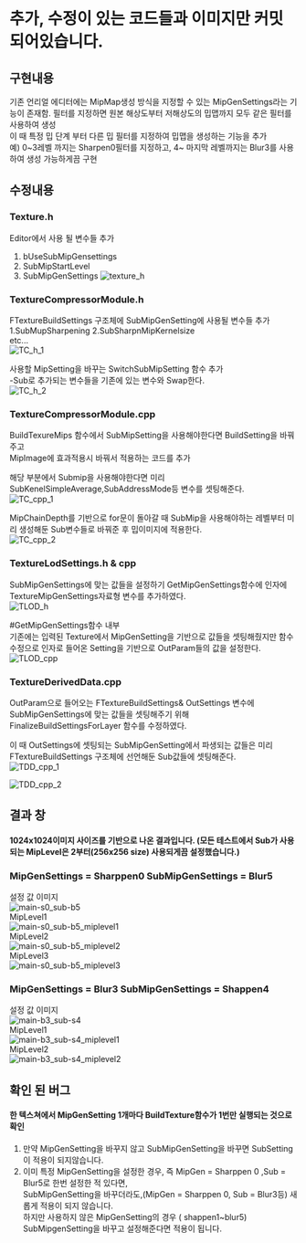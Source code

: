 
# 추가, 수정이 있는 코드들과 이미지만 커밋되어있습니다.   
## 구현내용   
기존 언리얼 에디터에는 MipMap생성 방식을 지정할 수 있는 MipGenSettings라는 기능이 존재함.
필터를 지정하면 원본 해상도부터 저해상도의 밉맵까지 모두 같은 필터를 사용하여 생성   
이 때 특정 밉 단계 부터 다른 밉 필터를 지정하여 밉맵을 생성하는 기능을 추가   
예) 0~3레벨 까지는 Sharpen0필터를 지정하고, 4~ 마지막 레벨까지는 Blur3를 사용하여 생성 가능하게끔 구현   
## 수정내용   
### Texture.h   

Editor에서 사용 될 변수들 추가   
1. bUseSubMipGensettings
2. SubMipStartLevel
3. SubMipGenSettings
![texture_h](https://user-images.githubusercontent.com/49854426/142062445-a5b83cc2-0c81-4309-bc3a-d6d77f942084.png)   

### TextureCompressorModule.h   

FTextureBuildSettings 구조체에 SubMipGenSetting에 사용될 변수들 추가   
1.SubMupSharpening
2.SubSharpnMipKernelsize   
etc...   
![TC_h_1](https://user-images.githubusercontent.com/49854426/142063265-5cec20f1-9031-4914-af80-75e4ee772876.png)

사용할 MipSetting을 바꾸는 SwitchSubMipSetting 함수 추가   
-Sub로 추가되는 변수들을 기존에 있는 변수와 Swap한다.   
![TC_h_2](https://user-images.githubusercontent.com/49854426/142063291-c8670a16-ec19-479b-b690-0744c7911b6e.png)

### TextureCompressorModule.cpp   

BuildTexureMips 함수에서 SubMipSetting을 사용해야한다면 BuildSetting을 바꿔주고   
MipImage에 효과적용시 바꿔서 적용하는 코드를 추가   
   
해당 부분에서 Submip을 사용해야한다면 미리 SubKenelSimpleAverage,SubAddressMode등 변수를 셋팅해준다.   
![TC_cpp_1](https://user-images.githubusercontent.com/49854426/142064006-c57df9d1-87c7-4330-9b6a-da3897519cc6.png)

MipChainDepth를 기반으로 for문이 돌아갈 때 SubMip을 사용해야하는 레벨부터 미리 생성해둔 Sub변수들로 바꿔준 후 밉이미지에 적용한다.   
![TC_cpp_2](https://user-images.githubusercontent.com/49854426/142064146-4f6646db-15ff-41ed-8820-3323baadef26.png)   

### TextureLodSettings.h & cpp

SubMipGenSettings에 맞는 값들을 설정하기 GetMipGenSettings함수에 인자에 TextureMipGenSettings자료형 변수를 추가하였다.   
![TLOD_h](https://user-images.githubusercontent.com/49854426/142064882-446037ce-0e58-4825-9c42-6f7395c90317.png)   

#GetMipGenSettings함수 내부   
기존에는 입력된 Texture에서 MipGenSetting을 기반으로 값들을 셋팅해줬지만 함수 수정으로 인자로 들어온 Setting을 기반으로 OutParam들의 값을 설정한다.   
![TLOD_cpp](https://user-images.githubusercontent.com/49854426/142064895-4e910552-2ab5-4526-8825-979b625dbda4.png)

### TextureDerivedData.cpp

OutParam으로 들어오는 FTextureBuildSettings& OutSettings 변수에 SubMipGenSettings에 맞는 값들을 셋팅해주기 위해 FinalizeBuildSettingsForLayer 함수를 수정하였다.   

이 때 OutSettings에 셋팅되는 SubMipGenSetting에서 파생되는 값들은 미리 FTextureBuildSettings 구조체에 선언해둔 Sub값들에 셋팅해준다.   
![TDD_cpp_1](https://user-images.githubusercontent.com/49854426/142065500-122fa702-2276-4b25-be21-4e385dbc9092.png)   
   
![TDD_cpp_2](https://user-images.githubusercontent.com/49854426/142065504-7d57b6fa-8165-4806-a48e-219393dca3f0.png)   
   
## 결과 창
#### 1024x1024이미지 사이즈를 기반으로 나온 결과입니다. (모든 테스트에서 Sub가 사용되는 MipLevel은 2부터(256x256 size) 사용되게끔 설정했습니다.)
### MipGenSettings = Sharppen0 SubMipGenSettings = Blur5 
설정 값 이미지   
![main-s0_sub-b5](https://user-images.githubusercontent.com/49854426/142066138-4ed8520a-384e-496c-abec-f0dc7b4663e0.png)   
MipLevel1   
![main-s0_sub-b5_miplevel1](https://user-images.githubusercontent.com/49854426/142066148-378e6506-b316-4007-a264-85918636d519.png)   
MipLevel2   
![main-s0_sub-b5_miplevel2](https://user-images.githubusercontent.com/49854426/142066152-94a48bf5-7eef-4c21-83f4-2d91f250ca65.png)   
MipLevel3   
![main-s0_sub-b5_miplevel3](https://user-images.githubusercontent.com/49854426/142066156-0ac195b4-bcc1-4886-82a4-d104689b5f86.png)   
### MipGenSettings = Blur3 SubMipGenSettings = Shappen4
설정 값 이미지   
![main-b3_sub-s4](https://user-images.githubusercontent.com/49854426/142066343-16a5d768-ceec-4d23-822d-7d1943151709.png)   
MipLevel1   
![main-b3_sub-s4_miplevel1](https://user-images.githubusercontent.com/49854426/142066257-e1e461af-dee8-4c4c-8da5-f18a9e2475c0.png)   
MipLevel2   
![main-b3_sub-s4_miplevel2](https://user-images.githubusercontent.com/49854426/142066260-9456e811-5372-4dec-9cbe-64db863f025c.png)   

## 확인 된 버그
#### 한 텍스쳐에서 MipGenSetting 1개마다 BuildTexture함수가 1번만 실행되는 것으로 확인
1. 만약 MipGenSetting을 바꾸지 않고 SubMipGenSetting을 바꾸면 SubSetting이 적용이 되지않습니다.   
2. 이미 특정 MipGenSetting을 설정한 경우, 즉 MipGen = Sharppen 0 ,Sub = Blur5로 한번 설정한 적 있다면,   
   SubMipGenSetting을 바꾸더라도,(MipGen = Sharppen 0, Sub = Blur3등) 새롭게 적용이 되지 않습니다.   
   하지만 사용하지 않은 MipGenSetting의 경우 ( shappen1~blur5) SubMipgenSetting을 바꾸고 설정해준다면 적용이 됩니다.
